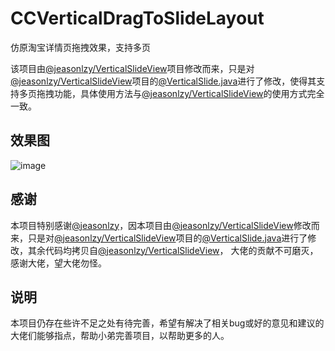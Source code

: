 # CCVerticalDragToSlideLayout
仿原淘宝详情页拖拽效果，支持多页

该项目由[@jeasonlzy/VerticalSlideView](https://github.com/jeasonlzy/VerticalSlideView)项目修改而来，只是对[@jeasonlzy/VerticalSlideView](https://github.com/jeasonlzy/VerticalSlideView)项目的[@VerticalSlide.java](https://github.com/jeasonlzy/VerticalSlideView/blob/master/verticalslide/src/main/java/com/lzy/widget/VerticalSlide.java)进行了修改，使得其支持多页拖拽功能，具体使用方法与[@jeasonlzy/VerticalSlideView](https://github.com/jeasonlzy/VerticalSlideView)的使用方式完全一致。

效果图
---
![image](https://github.com/CodingCodersCode/CCVerticalDragToSlideLayout/blob/master/screenshot/screenshot.gif)

感谢
---
  
本项目特别感谢[@jeasonlzy](https://github.com/jeasonlzy)，因本项目由[@jeasonlzy/VerticalSlideView](https://github.com/jeasonlzy/VerticalSlideView)修改而来，只是对[@jeasonlzy/VerticalSlideView](https://github.com/jeasonlzy/VerticalSlideView)项目的[@VerticalSlide.java](https://github.com/jeasonlzy/VerticalSlideView/blob/master/verticalslide/src/main/java/com/lzy/widget/VerticalSlide.java)进行了修改，其余代码均拷贝自[@jeasonlzy/VerticalSlideView](https://github.com/jeasonlzy/VerticalSlideView)，
大佬的贡献不可磨灭，感谢大佬，望大佬勿怪。


说明
---
本项目仍存在些许不足之处有待完善，希望有解决了相关bug或好的意见和建议的大佬们能够指点，帮助小弟完善项目，以帮助更多的人。
